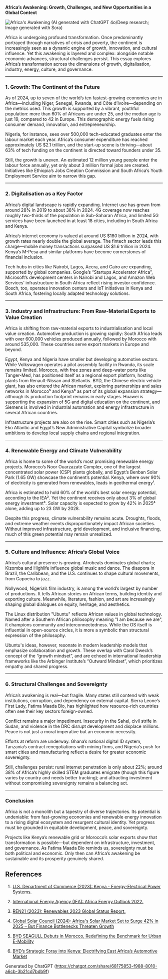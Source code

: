 **Africa’s Awakening: Growth, Challenges, and New Opportunities in a Global Context**

![Africa's Awakening](images/africa.png)
(AI generated with ChatGPT 4o/Deep research; Image generated with Sora)

Africa is undergoing profound transformation. Once predominantly portrayed through narratives of crisis and poverty, the continent is increasingly seen as a dynamic engine of growth, innovation, and cultural influence. Yet this awakening is layered and complex: alongside notable economic advances, structural challenges persist. This essay explores Africa’s transformation across the dimensions of growth, digitalisation, industry, energy, culture, and governance.

---

### 1. Growth: The Continent of the Future

As of 2024, up to seven of the world’s ten fastest-growing economies are in Africa—including Niger, Senegal, Rwanda, and Côte d’Ivoire—depending on the metrics used. This growth is supported by a vibrant, youthful population: more than 60% of Africans are under 25, and the median age is just 19, compared to 42 in Europe. This demographic energy fuels rising consumer demand, innovation, and entrepreneurship.

Nigeria, for instance, sees over 500,000 tech-educated graduates enter the labour market each year. Africa’s consumer expenditure has reached approximately US $2.1 trillion, and the start-up scene is thriving—about 63% of tech funding on the continent is directed toward founders under 35.

Still, the growth is uneven. An estimated 12 million young people enter the labour force annually, yet only about 3 million formal jobs are created. Initiatives like Ethiopia’s Jobs Creation Commission and South Africa’s Youth Employment Service aim to narrow this gap.

---

### 2. Digitalisation as a Key Factor

Africa’s digital landscape is rapidly expanding. Internet use has grown from around 28% in 2019 to about 38% in 2024. 4G coverage now reaches roughly two-thirds of the population in Sub-Saharan Africa, and limited 5G services have been launched in at least 18 cities, including in South Africa and Kenya.

Africa’s internet economy is valued at around US $180 billion in 2024, with growth rates nearly double the global average. The fintech sector leads this charge—mobile money transactions surpassed US $1.6 trillion in 2024. Kenya’s M-Pesa and similar platforms have become cornerstones of financial inclusion.

Tech hubs in cities like Nairobi, Lagos, Accra, and Cairo are expanding, supported by global companies. Google’s “Startups Accelerator Africa”, Microsoft’s development centers in Nairobi and Lagos, and Amazon Web Services’ infrastructure in South Africa reflect rising investor confidence. Bosch, too, operates innovation centers and IoT initiatives in Kenya and South Africa, fostering locally adapted technology solutions.

---

### 3. Industry and Infrastructure: From Raw-Material Exports to Value Creation

Africa is shifting from raw-material exports to industrialisation and local value creation. Automotive production is growing rapidly: South Africa leads with over 600,000 vehicles produced annually, followed by Morocco with around 535,000. These countries serve export markets in Europe and beyond.

Egypt, Kenya and Nigeria have smaller but developing automotive sectors. While Volkswagen operates a pilot assembly facility in Rwanda, its scale remains limited. Morocco, with free zones and deep-water ports like Tanger-Med, has positioned itself as a regional export platform, hosting plants from Renault-Nissan and Stellantis. BYD, the Chinese electric vehicle giant, has also entered the African market, exploring partnerships and sales networks in Morocco⁵ and Kenya⁶ as part of its global expansion strategy—although its production footprint remains in early stages. Huawei is supporting the expansion of 5G and digital education on the continent, and Siemens is involved in industrial automation and energy infrastructure in several African countries.

Infrastructure projects are also on the rise. Smart cities such as Nigeria’s Eko Atlantic and Egypt’s New Administrative Capital symbolize broader ambitions to develop local supply chains and regional integration.

---

### 4. Renewable Energy and Climate Vulnerability

Africa is home to some of the world’s most promising renewable energy projects. Morocco’s Noor Ouarzazate Complex, one of the largest concentrated solar power (CSP) plants globally, and Egypt’s Benban Solar Park (1.65 GW) showcase the continent’s potential. Kenya, where over 90% of electricity is generated from renewables, leads in geothermal energy¹.

Africa is estimated to hold 60% of the world’s best solar energy potential, according to the IEA². Yet the continent receives only about 3% of global energy investment³. Solar capacity is expected to grow by 42% in 2025⁴ alone, adding up to 23 GW by 2028.

Despite this progress, climate vulnerability remains acute. Droughts, floods, and extreme weather events disproportionately impact African societies. Without improved infrastructure, grid development, and inclusive financing, much of this green potential may remain unrealized.

---

### 5. Culture and Influence: Africa’s Global Voice

Africa’s cultural presence is growing. Afrobeats dominates global charts; Kizomba and Highlife influence global music and dance. The diaspora in Brazil, the Caribbean, and the U.S. continues to shape cultural movements, from Capoeira to jazz.

Nollywood, Nigeria’s film industry, is among the world’s largest by number of productions. It tells African stories on African terms, building identity and exporting culture. Meanwhile, literature, fashion, and art are increasingly shaping global dialogues on equity, heritage, and aesthetics.

The Linux distribution "Ubuntu" reflects African values in global technology. Named after a Southern African philosophy meaning "I am because we are", it champions community and interconnectedness. While the OS itself is influential in open-source circles, it is more a symbolic than structural expression of the philosophy.

Ubuntu's ideas, however, resonate in modern leadership models that emphasize collaboration and growth. These overlap with Carol Dweck’s concept of the “growth mindset”, and are echoed in international leadership frameworks like the Arbinger Institute’s “Outward Mindset”, which prioritizes empathy and shared progress.

---

### 6. Structural Challenges and Sovereignty

Africa’s awakening is real—but fragile. Many states still contend with weak institutions, corruption, and dependency on external capital. Sierra Leone’s First Lady, Fatima Maada Bio, has highlighted how resource-rich countries often see their key sectors foreign-owned.

Conflict remains a major impediment. Insecurity in the Sahel, civil strife in Sudan, and violence in the DRC disrupt development and displace millions. Peace is not just a moral imperative but an economic necessity.

Efforts at reform are underway. Ghana’s national digital ID system, Tanzania’s contract renegotiations with mining firms, and Nigeria’s push for smart cities and manufacturing reflect a desire for greater economic sovereignty.

Still, challenges persist: rural internet penetration is only about 22%; around 38% of Africa’s highly skilled STEM graduates emigrate (though this figure varies by country and needs better tracking); and attracting investment without compromising sovereignty remains a balancing act.

---

### Conclusion

Africa is not a monolith but a tapestry of diverse trajectories. Its potential is undeniable: from fast-growing economies and renewable energy innovation to a rising digital ecosystem and resurgent cultural identity. Yet progress must be grounded in equitable development, peace, and sovereignty.

Projects like Kenya’s renewable grid or Morocco’s solar exports show that transformation is possible—but dependent on infrastructure, investment, and governance. As Fatima Maada Bio reminds us, sovereignty must be both political and economic. Only then can Africa’s awakening be sustainable and its prosperity genuinely shared.

## References

1. [U.S. Department of Commerce (2023): Kenya - Energy-Electrical Power Systems.](https://www.trade.gov/country-commercial-guides/kenya-energy-electrical-power-systems)

2. [International Energy Agency (IEA): Africa Energy Outlook 2022.](https://www.iea.org/reports/africa-energy-outlook-2022)

3. [REN21 (2023): Renewables 2023 Global Status Report.](https://www.ren21.net/gsr-2023/)

4. [Global Solar Council (2024): Africa's Solar Market Set to Surge 42% in 2025 – But Finance Bottlenecks Threaten Growth](https://www.globalsolarcouncil.org/news/global-solar-council-africas-solar-market-set-to-surge-42-in-2025-but-finance-bottlenecks-threaten-growth/)

5. [BYD SEAGULL Debuts in Morocco, Redefining the Benchmark for Urban E-Mobility](https://www.byd.com/mea/news-list/byd-seagull-morocco-launch)

6. [BYD’s Strategic Foray into Kenya: Electrifying East Africa’s Automotive Market](https://www.reportlinker.com/article/8396)

Generated by ChatGPT (https://chatgpt.com/share/68175853-f988-8010-a6cb-3b21cd7bdb9f)
